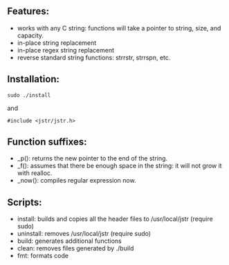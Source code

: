 ## Features:
- works with any C string: functions will take a pointer to string, size, and capacity.
- in-place string replacement
- in-place regex string replacement
- reverse standard string functions: strrstr, strrspn, etc.
## Installation:
```
sudo ./install
```
and
```
#include <jstr/jstr.h>
```
## Function suffixes:
- _p(): returns the new pointer to the end of the string.
- _f(): assumes that there be enough space in the string: it will not grow it with realloc.
- _now(): compiles regular expression now.
## Scripts:
- install: builds and copies all the header files to /usr/local/jstr (require sudo)
- uninstall: removes /usr/local/jstr (require sudo)
- build: generates additional functions
- clean: removes files generated by ./build
- fmt: formats code
